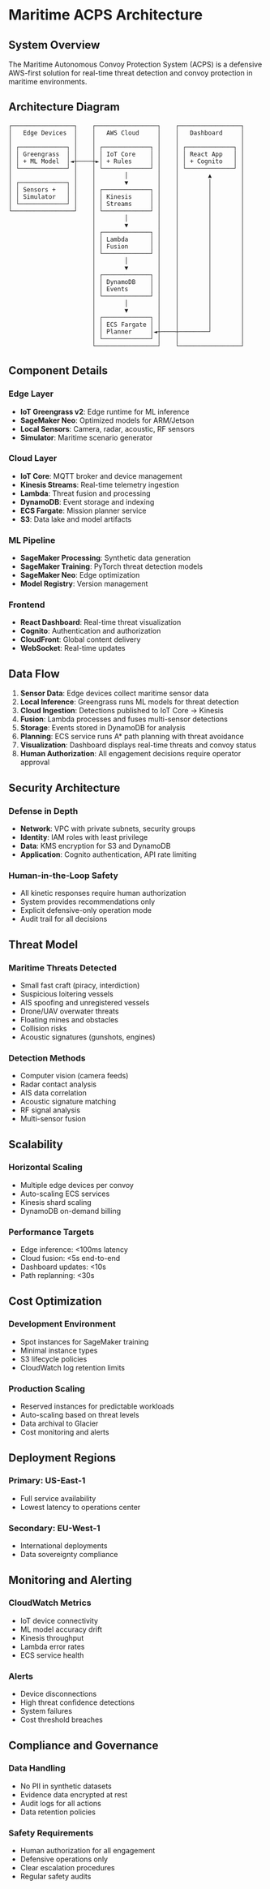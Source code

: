 # Maritime ACPS Architecture

## System Overview

The Maritime Autonomous Convoy Protection System (ACPS) is a defensive AWS-first solution for real-time threat detection and convoy protection in maritime environments.

## Architecture Diagram

```
┌─────────────────┐    ┌─────────────────┐    ┌─────────────────┐
│   Edge Devices  │    │   AWS Cloud     │    │   Dashboard     │
│                 │    │                 │    │                 │
│ ┌─────────────┐ │    │ ┌─────────────┐ │    │ ┌─────────────┐ │
│ │ Greengrass  │ │    │ │ IoT Core    │ │    │ │ React App   │ │
│ │ + ML Model  │◄┼────┼►│ + Rules     │ │    │ │ + Cognito   │ │
│ └─────────────┘ │    │ └─────────────┘ │    │ └─────────────┘ │
│                 │    │        │        │    │        ▲        │
│ ┌─────────────┐ │    │        ▼        │    │        │        │
│ │ Sensors +   │ │    │ ┌─────────────┐ │    │        │        │
│ │ Simulator   │ │    │ │ Kinesis     │ │    │        │        │
│ └─────────────┘ │    │ │ Streams     │ │    │        │        │
└─────────────────┘    │ └─────────────┘ │    │        │        │
                       │        │        │    │        │        │
                       │        ▼        │    │        │        │
                       │ ┌─────────────┐ │    │        │        │
                       │ │ Lambda      │ │    │        │        │
                       │ │ Fusion      │ │    │        │        │
                       │ └─────────────┘ │    │        │        │
                       │        │        │    │        │        │
                       │        ▼        │    │        │        │
                       │ ┌─────────────┐ │    │        │        │
                       │ │ DynamoDB    │ │    │        │        │
                       │ │ Events      │ │    │        │        │
                       │ └─────────────┘ │    │        │        │
                       │        │        │    │        │        │
                       │        ▼        │    │        │        │
                       │ ┌─────────────┐ │    │        │        │
                       │ │ ECS Fargate │ │    │        │        │
                       │ │ Planner     │◄┼────┼────────┘        │
                       │ └─────────────┘ │    │                 │
                       └─────────────────┘    └─────────────────┘
```

## Component Details

### Edge Layer
- **IoT Greengrass v2**: Edge runtime for ML inference
- **SageMaker Neo**: Optimized models for ARM/Jetson
- **Local Sensors**: Camera, radar, acoustic, RF sensors
- **Simulator**: Maritime scenario generator

### Cloud Layer
- **IoT Core**: MQTT broker and device management
- **Kinesis Streams**: Real-time telemetry ingestion
- **Lambda**: Threat fusion and processing
- **DynamoDB**: Event storage and indexing
- **ECS Fargate**: Mission planner service
- **S3**: Data lake and model artifacts

### ML Pipeline
- **SageMaker Processing**: Synthetic data generation
- **SageMaker Training**: PyTorch threat detection models
- **SageMaker Neo**: Edge optimization
- **Model Registry**: Version management

### Frontend
- **React Dashboard**: Real-time threat visualization
- **Cognito**: Authentication and authorization
- **CloudFront**: Global content delivery
- **WebSocket**: Real-time updates

## Data Flow

1. **Sensor Data**: Edge devices collect maritime sensor data
2. **Local Inference**: Greengrass runs ML models for threat detection
3. **Cloud Ingestion**: Detections published to IoT Core → Kinesis
4. **Fusion**: Lambda processes and fuses multi-sensor detections
5. **Storage**: Events stored in DynamoDB for analysis
6. **Planning**: ECS service runs A* path planning with threat avoidance
7. **Visualization**: Dashboard displays real-time threats and convoy status
8. **Human Authorization**: All engagement decisions require operator approval

## Security Architecture

### Defense in Depth
- **Network**: VPC with private subnets, security groups
- **Identity**: IAM roles with least privilege
- **Data**: KMS encryption for S3 and DynamoDB
- **Application**: Cognito authentication, API rate limiting

### Human-in-the-Loop Safety
- All kinetic responses require human authorization
- System provides recommendations only
- Explicit defensive-only operation mode
- Audit trail for all decisions

## Threat Model

### Maritime Threats Detected
- Small fast craft (piracy, interdiction)
- Suspicious loitering vessels
- AIS spoofing and unregistered vessels
- Drone/UAV overwater threats
- Floating mines and obstacles
- Collision risks
- Acoustic signatures (gunshots, engines)

### Detection Methods
- Computer vision (camera feeds)
- Radar contact analysis
- AIS data correlation
- Acoustic signature matching
- RF signal analysis
- Multi-sensor fusion

## Scalability

### Horizontal Scaling
- Multiple edge devices per convoy
- Auto-scaling ECS services
- Kinesis shard scaling
- DynamoDB on-demand billing

### Performance Targets
- Edge inference: <100ms latency
- Cloud fusion: <5s end-to-end
- Dashboard updates: <10s
- Path replanning: <30s

## Cost Optimization

### Development Environment
- Spot instances for SageMaker training
- Minimal instance types
- S3 lifecycle policies
- CloudWatch log retention limits

### Production Scaling
- Reserved instances for predictable workloads
- Auto-scaling based on threat levels
- Data archival to Glacier
- Cost monitoring and alerts

## Deployment Regions

### Primary: US-East-1
- Full service availability
- Lowest latency to operations center

### Secondary: EU-West-1
- International deployments
- Data sovereignty compliance

## Monitoring and Alerting

### CloudWatch Metrics
- IoT device connectivity
- ML model accuracy drift
- Kinesis throughput
- Lambda error rates
- ECS service health

### Alerts
- Device disconnections
- High threat confidence detections
- System failures
- Cost threshold breaches

## Compliance and Governance

### Data Handling
- No PII in synthetic datasets
- Evidence data encrypted at rest
- Audit logs for all actions
- Data retention policies

### Safety Requirements
- Human authorization for all engagement
- Defensive operations only
- Clear escalation procedures
- Regular safety audits